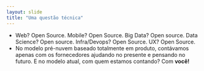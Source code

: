 ```yaml
---
layout: slide
title: "Uma questão técnica"
---
```


-   Web? Open Source. Mobile? Open Source. Big Data? Open source. Data Science? Open source. Infra/Devops? Open Source. UX? Open Source.
-   No modelo pré-nuvem baseado totalmente em produto, contávamos apenas com os fornecedores ajudando no presente e pensando no futuro. E no modelo atual, com quem estamos contando? Com **você!**
